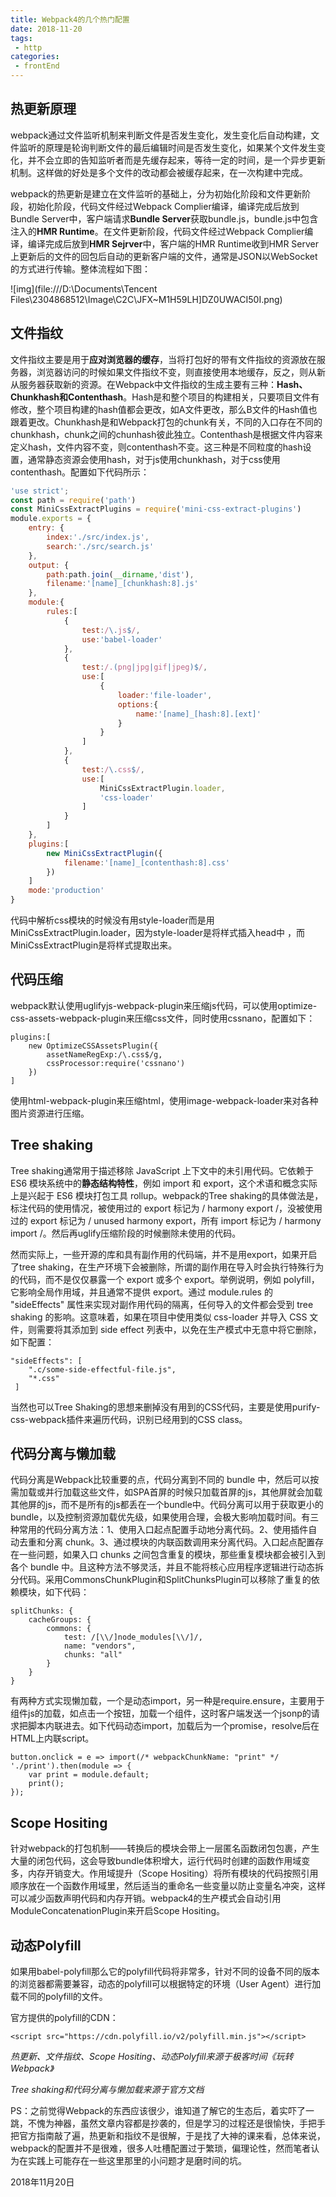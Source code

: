 ```yaml
---
title: Webpack4的几个热门配置
date: 2018-11-20
tags:
 - http
categories:
 - frontEnd
---
```



## 热更新原理

webpack通过文件监听机制来判断文件是否发生变化，发生变化后自动构建，文件监听的原理是轮询判断文件的最后编辑时间是否发生变化，如果某个文件发生变化，并不会立即的告知监听者而是先缓存起来，等待一定的时间，是一个异步更新机制。这样做的好处是多个文件的改动都会被缓存起来，在一次构建中完成。

webpack的热更新是建立在文件监听的基础上，分为初始化阶段和文件更新阶段，初始化阶段，代码文件经过Webpack Complier编译，编译完成后放到Bundle Server中，客户端请求**Bundle Server**获取bundle.js，bundle.js中包含注入的**HMR Runtime**。在文件更新阶段，代码文件经过Webpack Complier编译，编译完成后放到**HMR Sejrver**中，客户端的HMR Runtime收到HMR Server上更新后的文件的回包后自动的更新客户端的文件，通常是JSON以WebSocket的方式进行传输。整体流程如下图：

![img](file:///D:\Documents\Tencent Files\2304868512\Image\C2C\JFX~M1H59LH]DZ0UWACI50I.png)

## 文件指纹

文件指纹主要是用于**应对浏览器的缓存**，当将打包好的带有文件指纹的资源放在服务器，浏览器访问的时候如果文件指纹不变，则直接使用本地缓存，反之，则从新从服务器获取新的资源。在Webpack中文件指纹的生成主要有三种：**Hash、Chunkhash和Contenthash**。Hash是和整个项目的构建相关，只要项目文件有修改，整个项目构建的hash值都会更改，如A文件更改，那么B文件的Hash值也跟着更改。Chunkhash是和Webpack打包的chunk有关，不同的入口存在不同的chunkhash，chunk之间的chunhash彼此独立。Contenthash是根据文件内容来定义hash，文件内容不变，则contenthash不变。这三种是不同粒度的hash设置，通常静态资源会使用hash，对于js使用chunkhash，对于css使用contenthash。配置如下代码所示：

```js
'use strict';
const path = require('path')
const MiniCssExtractPlugins = require('mini-css-extract-plugins')
module.exports = {
    entry: {
        index:'./src/index.js',
        search:'./src/search.js'
    },
    output: {
        path:path.join(__dirname,'dist'),
        filename:'[name]_[chunkhash:8].js'
    },
    module:{
        rules:[
            {
                test:/\.js$/,
                use:'babel-loader'
            },
            {
            	test:/.(png|jpg|gif|jpeg)$/,
            	use:[
            		{
            			loader:'file-loader',
            			options:{
            				name:'[name]_[hash:8].[ext]'
            			}
            		}
            	]
            },
            {
                test:/\.css$/,
                use:[
                    MiniCssExtractPlugin.loader,
                    'css-loader'
                ]
            }
        ]
    },
    plugins:[
    	new MiniCssExtractPlugin({
    		filename:'[name]_[contenthash:8].css'
    	})
    ]
    mode:'production'
}
```

代码中解析css模块的时候没有用style-loader而是用MiniCssExtractPlugin.loader，因为style-loader是将样式插入head中 ，而MiniCssExtractPlugin是将样式提取出来。

## 代码压缩

webpack默认使用uglifyjs-webpack-plugin来压缩js代码，可以使用optimize-css-assets-webpack-plugin来压缩css文件，同时使用cssnano，配置如下：

```
plugins:[
	new OptimizeCSSAssetsPlugin({
		assetNameRegExp:/\.css$/g,
		cssProcessor:require('cssnano')
	})
]
```

使用html-webpack-plugin来压缩html，使用image-webpack-loader来对各种图片资源进行压缩。

## Tree shaking

Tree shaking通常用于描述移除 JavaScript 上下文中的未引用代码。它依赖于 ES6 模块系统中的**静态结构特性**，例如 import 和 export，这个术语和概念实际上是兴起于 ES6 模块打包工具 rollup。webpack的Tree shaking的具体做法是，标注代码的使用情况，被使用过的 export 标记为 / harmony export /，没被使用过的 export 标记为 / unused harmony export，所有 import 标记为 / harmony import /。然后再uglify压缩阶段的时候删除未使用的代码。

然而实际上，一些开源的库和具有副作用的代码端，并不是用export，如果开启了tree shaking，在生产环境下会被删除，所谓的副作用在导入时会执行特殊行为的代码，而不是仅仅暴露一个 export 或多个 export。举例说明，例如 polyfill，它影响全局作用域，并且通常不提供 export。通过 module.rules 的 "sideEffects" 属性来实现对副作用代码的隔离，任何导入的文件都会受到 tree shaking 的影响。这意味着，如果在项目中使用类似 css-loader 并导入 CSS 文件，则需要将其添加到 side effect 列表中，以免在生产模式中无意中将它删除，如下配置：

```
"sideEffects": [
    ".c/some-side-effectful-file.js",
    "*.css"
 ]
```

当然也可以Tree Shaking的思想来删掉没有用到的CSS代码，主要是使用purify-css-webpack插件来遍历代码，识别已经用到的CSS class。

## 代码分离与懒加载

代码分离是Webpack比较重要的点，代码分离到不同的 bundle 中，然后可以按需加载或并行加载这些文件，如SPA首屏的时候只加载首屏的js，其他屏就会加载其他屏的js，而不是所有的js都丢在一个bundle中。代码分离可以用于获取更小的 bundle，以及控制资源加载优先级，如果使用合理，会极大影响加载时间。有三种常用的代码分离方法：1、使用入口起点配置手动地分离代码。2、使用插件自动去重和分离 chunk。3、通过模块的内联函数调用来分离代码。入口起点配置存在一些问题，如果入口 chunks 之间包含重复的模块，那些重复模块都会被引入到各个 bundle 中。且这种方法不够灵活，并且不能将核心应用程序逻辑进行动态拆分代码。采用CommonsChunkPlugin和SplitChunksPlugin可以移除了重复的依赖模块，如下代码：

```
splitChunks: {
    cacheGroups: {
        commons: {
            test: /[\\/]node_modules[\\/]/,
            name: "vendors",
            chunks: "all"
        }
    }
}
```

有两种方式实现懒加载，一个是动态import，另一种是require.ensure，主要用于组件js的加载，如点击一个按钮，加载一个组件，这时客户端发送一个jsonp的请求把脚本内联进去。如下代码动态import，加载后为一个promise，resolve后在HTML上内联script。

```
button.onclick = e => import(/* webpackChunkName: "print" */ './print').then(module => {
	var print = module.default;
	print();
});
```

## Scope Hositing

针对webpack的打包机制——转换后的模块会带上一层匿名函数闭包包裹，产生大量的闭包代码，这会导致bundle体积增大，运行代码时创建的函数作用域变多，内存开销变大。作用域提升（Scope Hositing）将所有模块的代码按照引用顺序放在一个函数作用域里，然后适当的重命名一些变量以防止变量名冲突，这样可以减少函数声明代码和内存开销。webpack4的生产模式会自动引用ModuleConcatenationPlugin来开启Scope Hositing。

## 动态Polyfill

如果用babel-polyfill那么它的polyfill代码将非常多，针对不同的设备不同的版本的浏览器都需要兼容，动态的polyfill可以根据特定的环境（User Agent）进行加载不同的polyfill的文件。

官方提供的polyfill的CDN：

```
<script src="https://cdn.polyfill.io/v2/polyfill.min.js"></script>
```

*热更新、文件指纹、Scope Hositing、动态Polyfill来源于极客时间《玩转Webpack》*

*Tree shaking和代码分离与懒加载来源于官方文档*

PS：之前觉得Webpack的东西应该很少，谁知道了解它的生态后，着实吓了一跳，不愧为神器，虽然文章内容都是抄袭的，但是学习的过程还是很愉快，手把手把官方指南敲了遍，热更新和指纹不是很解，于是找了大神的课来看，总体来说，webpack的配置并不是很难，很多人吐槽配置过于繁琐，偏理论性，然而笔者认为在实践上可能存在一些这里那里的小问题才是磨时间的坑。

2018年11月20日
